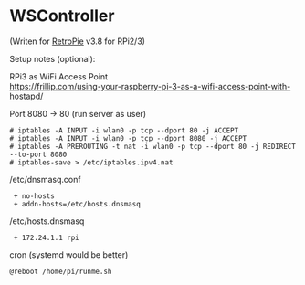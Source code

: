 # WSController  
(Writen for [RetroPie](https://retropie.org.uk/download/) v3.8 for RPi2/3)

Setup notes (optional):

RPi3 as WiFi Access Point  
https://frillip.com/using-your-raspberry-pi-3-as-a-wifi-access-point-with-hostapd/

Port 8080 -> 80 (run server as user)
```
# iptables -A INPUT -i wlan0 -p tcp --dport 80 -j ACCEPT
# iptables -A INPUT -i wlan0 -p tcp --dport 8080 -j ACCEPT
# iptables -A PREROUTING -t nat -i wlan0 -p tcp --dport 80 -j REDIRECT --to-port 8080
# iptables-save > /etc/iptables.ipv4.nat
```
/etc/dnsmasq.conf
```
 + no-hosts
 + addn-hosts=/etc/hosts.dnsmasq
```
/etc/hosts.dnsmasq
```
 + 172.24.1.1 rpi
```
cron (systemd would be better)
```
@reboot /home/pi/runme.sh
```
